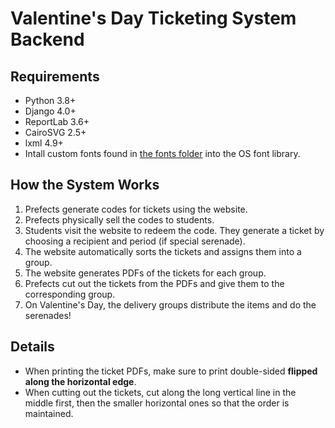 # Valentine's Day Ticketing System Backend
## Requirements
- Python 3.8+
- Django 4.0+
- ReportLab 3.6+
- CairoSVG 2.5+
- lxml 4.9+
- Intall custom fonts found in [the fonts folder](ticketing/static/fonts) into the OS font library.
## How the System Works
1. Prefects generate codes for tickets using the website.
2. Prefects physically sell the codes to students.
3. Students visit the website to redeem the code. They generate a ticket by choosing a recipient and period (if special serenade). 
4. The website automatically sorts the tickets and assigns them into a group.
5. The website generates PDFs of the tickets for each group.
6. Prefects cut out the tickets from the PDFs and give them to the corresponding group.
7. On Valentine's Day, the delivery groups distribute the items and do the serenades!
## Details
 - When printing the ticket PDFs, make sure to print double-sided **flipped along the horizontal edge**.
 - When cutting out the tickets, cut along the long vertical line in the middle first, then the smaller horizontal ones so that the order is maintained.
